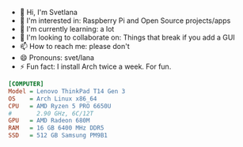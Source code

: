 - 👋 Hi, I'm Svetlana
- 👀 I'm interested in: Raspberry Pi and Open Source projects/apps
- 🌱 I'm currently learning: a lot
- 💞️ I'm looking to collaborate on: Things that break if you add a GUI
- 📫 How to reach me: please don't
- 😄 Pronouns: svet/lana
- ⚡ Fun fact: I install Arch twice a week. For fun.

```ini
[COMPUTER]
Model = Lenovo ThinkPad T14 Gen 3
OS    = Arch Linux x86_64
CPU   = AMD Ryzen 5 PRO 6650U
#       2.90 GHz, 6C/12T
GPU   = AMD Radeon 680M
RAM   = 16 GB 6400 MHz DDR5
SSD   = 512 GB Samsung PM9B1
```

<!---
svetixoxo/svetixoxo is a ✨ special ✨ repository because its `README.md` (this file) appears on your GitHub profile.
You can click the Preview link to take a look at your changes.
--->

